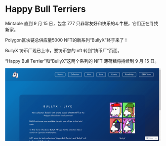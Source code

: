 # Happy Bull Terriers

Mintable 直到 9 月 15 日，包含 777 只非常友好和快乐的斗牛梗，它们正在寻找新家。

Polygon区块链总供应量5000 NFT的新系列“BullyX”终于来了！

BullyX 铸币厂现已上市，要铸币您的 nft 转到“铸币厂”页面。

“Happy Bull Terrier”和“BullyX”这两个系列的 NFT 薄荷糖将持续到 9 月 15 日。

![nft](31321_new.png)
